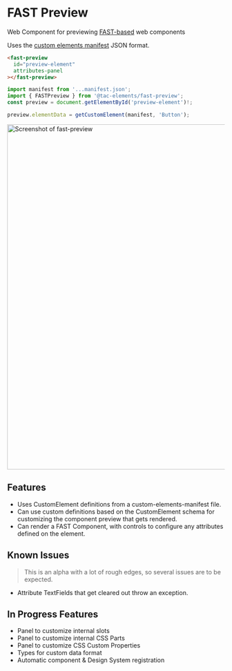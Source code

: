 # FAST Preview

Web Component for previewing [FAST-based](https://github.com/microsoft/fast) web components

Uses the [custom elements manifest](https://github.com/webcomponents/custom-elements-manifest) JSON format.

```html
<fast-preview
  id="preview-element"
  attributes-panel
></fast-preview>
```

```ts
import manifest from '...manifest.json';
import { FASTPreview } from '@tac-elements/fast-preview';
const preview = document.getElementById('preview-element')!;

preview.elementData = getCustomElement(manifest, 'Button');
```

[<img src="https://raw.githubusercontent.com/kingoftac/fast-preview/main/fast-preview-example.png" alt="Screenshot of fast-preview" width="800">](https://github.com/kingoftac)

## Features

- Uses CustomElement definitions from a custom-elements-manifest file.
- Can use custom definitions based on the CustomElement schema for customizing the component preview that gets rendered.
- Can render a FAST Component, with controls to configure any attributes defined on the element.

## Known Issues

> This is an alpha with a lot of rough edges, so several issues are to be expected.

- Attribute TextFields that get cleared out throw an exception.

## In Progress Features

- Panel to customize internal slots
- Panel to customize internal CSS Parts
- Panel to customize CSS Custom Properties
- Types for custom data format
- Automatic component & Design System registration
